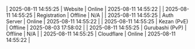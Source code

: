 | 2025-08-11 14:55:25 | Website | Online | 2025-08-11 14:55:22 |
| 2025-08-11 14:55:25 | Registration | Offline | N/A |
| 2025-08-11 14:55:25 | Auth Server | Online | 2025-08-11 14:55:22 |
| 2025-08-11 14:55:25 | Kezan (PvE) | Offline | 2025-08-03 17:58:02 |
| 2025-08-11 14:55:25 | Gurubashi (PvP) | Offline | N/A |
| 2025-08-11 14:55:25 | Cloudflare | Online | 2025-08-11 14:55:22 |
